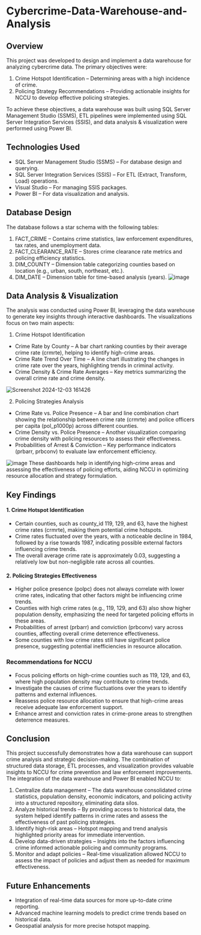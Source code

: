 # Cybercrime-Data-Warehouse-and-Analysis

## Overview
This project was developed to design and implement a data warehouse for analyzing cybercrime data. The primary objectives were:
1. Crime Hotspot Identification – Determining areas with a high incidence of crime.
2. Policing Strategy Recommendations – Providing actionable insights for NCCU to develop effective policing strategies.

To achieve these objectives, a data warehouse was built using SQL Server Management Studio (SSMS), ETL pipelines were implemented using SQL Server Integration Services (SSIS), and data analysis & visualization were performed using Power BI.

## Technologies Used
* SQL Server Management Studio (SSMS) – For database design and querying.
* SQL Server Integration Services (SSIS) – For ETL (Extract, Transform, Load) operations.
* Visual Studio – For managing SSIS packages.
* Power BI – For data visualization and analysis.

## Database Design
The database follows a star schema with the following tables:
1. FACT_CRIME – Contains crime statistics, law enforcement expenditures, tax rates, and unemployment data.
2. FACT_CLEARANCE_RATE – Stores crime clearance rate metrics and policing efficiency statistics.
3. DIM_COUNTY – Dimension table categorizing counties based on location (e.g., urban, south, northeast, etc.).
4. DIM_DATE – Dimension table for time-based analysis (years).
![image](https://github.com/user-attachments/assets/e2683945-2217-4ed1-bb22-78dfc9efbed1)

## Data Analysis & Visualization
The analysis was conducted using Power BI, leveraging the data warehouse to generate key insights through interactive dashboards. The visualizations focus on two main aspects:
1. Crime Hotspot Identification
 * Crime Rate by County – A bar chart ranking counties by their average crime rate (crmrte), helping to identify high-crime areas.
 * Crime Rate Trend Over Time – A line chart illustrating the changes in crime rate over the years, highlighting trends in criminal activity.
 * Crime Density & Crime Rate Averages – Key metrics summarizing the overall crime rate and crime density.

![Screenshot 2024-12-03 161426](https://github.com/user-attachments/assets/cb04e97e-e166-47a5-bc52-e8a720713bbb)

2. Policing Strategies Analysis
 * Crime Rate vs. Police Presence – A bar and line combination chart showing the relationship between crime rate (crmrte) and police officers per capita (pol_p1000p) across different counties.
 * Crime Density vs. Police Presence – Another visualization comparing crime density with policing resources to assess their effectiveness.
 * Probabilities of Arrest & Conviction – Key performance indicators (prbarr, prbconv) to evaluate law enforcement efficiency.

![image](https://github.com/user-attachments/assets/f35e598a-b08f-4489-a0b7-368a05a09d0f)
These dashboards help in identifying high-crime areas and assessing the effectiveness of policing efforts, aiding NCCU in optimizing resource allocation and strategy formulation.

## Key Findings
#### 1. Crime Hotspot Identification
 * Certain counties, such as county_id 119, 129, and 63, have the highest crime rates (crmrte), making them potential crime hotspots.
 * Crime rates fluctuated over the years, with a noticeable decline in 1984, followed by a rise towards 1987, indicating possible external factors influencing crime trends.
 * The overall average crime rate is approximately 0.03, suggesting a relatively low but non-negligible rate across all counties.
   
#### 2. Policing Strategies Effectiveness
 * Higher police presence (polpc) does not always correlate with lower crime rates, indicating that other factors might be influencing crime trends.
 * Counties with high crime rates (e.g., 119, 129, and 63) also show higher population density, emphasizing the need for targeted policing efforts in these areas.
 * Probabilities of arrest (prbarr) and conviction (prbconv) vary across counties, affecting overall crime deterrence effectiveness.
 * Some counties with low crime rates still have significant police presence, suggesting potential inefficiencies in resource allocation.
  
### Recommendations for NCCU
* Focus policing efforts on high-crime counties such as 119, 129, and 63, where high population density may contribute to crime trends.
* Investigate the causes of crime fluctuations over the years to identify patterns and external influences.
* Reassess police resource allocation to ensure that high-crime areas receive adequate law enforcement support.
* Enhance arrest and conviction rates in crime-prone areas to strengthen deterrence measures.

## Conclusion
This project successfully demonstrates how a data warehouse can support crime analysis and strategic decision-making. The combination of structured data storage, ETL processes, and visualization provides valuable insights to NCCU for crime prevention and law enforcement improvements.
The integration of the data warehouse and Power BI enabled NCCU to:
1. Centralize data management – The data warehouse consolidated crime statistics, population density, economic indicators, and policing activity into a structured repository, eliminating data silos.
2. Analyze historical trends – By providing access to historical data, the system helped identify patterns in crime rates and assess the effectiveness of past policing strategies.
3. Identify high-risk areas – Hotspot mapping and trend analysis highlighted priority areas for immediate intervention.
4. Develop data-driven strategies – Insights into the factors influencing crime informed actionable policing and community programs.
5. Monitor and adapt policies – Real-time visualization allowed NCCU to assess the impact of policies and adjust them as needed for maximum effectiveness.

## Future Enhancements
* Integration of real-time data sources for more up-to-date crime reporting.
* Advanced machine learning models to predict crime trends based on historical data.
* Geospatial analysis for more precise hotspot mapping.
